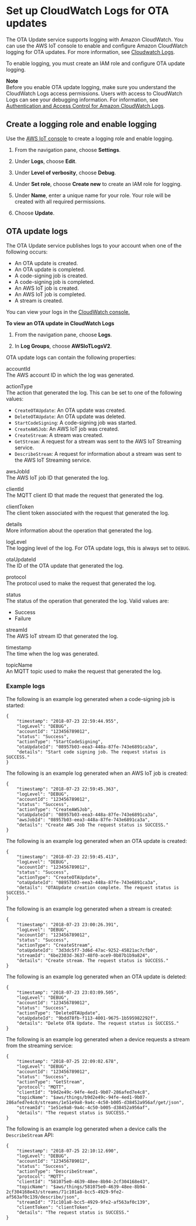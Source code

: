 # Set up CloudWatch Logs for OTA updates<a name="ota-logging"></a>

The OTA Update service supports logging with Amazon CloudWatch\. You can use the AWS IoT console to enable and configure Amazon CloudWatch logging for OTA updates\. For more information, see [Cloudwatch Logs](https://docs.aws.amazon.com/AmazonCloudWatch/latest/logs/WhatIsCloudWatchLogs.html)\.

To enable logging, you must create an IAM role and configure OTA update logging\.

**Note**  
Before you enable OTA update logging, make sure you understand the CloudWatch Logs access permissions\. Users with access to CloudWatch Logs can see your debugging information\. For information, see [Authentication and Access Control for Amazon CloudWatch Logs](https://docs.aws.amazon.com/AmazonCloudWatch/latest/logs/auth-and-access-control-cwl.html)\.

## Create a logging role and enable logging<a name="create-ota-logging-role"></a>

Use the [AWS IoT console](https://console.aws.amazon.com/console/home) to create a logging role and enable logging\.

1. From the navigation pane, choose **Settings**\.

1. Under **Logs**, choose **Edit**\.

1. Under **Level of verbosity**, choose **Debug**\.

1. Under **Set role**, choose **Create new** to create an IAM role for logging\.

1. Under **Name**, enter a unique name for your role\. Your role will be created with all required permissions\.

1. Choose **Update**\.

## OTA update logs<a name="ota-logs"></a>

The OTA Update service publishes logs to your account when one of the following occurs:
+ An OTA update is created\.
+ An OTA update is completed\.
+ A code\-signing job is created\.
+ A code\-signing job is completed\.
+ An AWS IoT job is created\.
+ An AWS IoT job is completed\.
+ A stream is created\.

You can view your logs in the [CloudWatch console\.](https://console.aws.amazon.com/cloudwatch/home)

**To view an OTA update in CloudWatch Logs**

1. From the navigation pane, choose **Logs**\.

1. In **Log Groups**, choose **AWSIoTLogsV2**\.

OTA update logs can contain the following properties:

accountId  
The AWS account ID in which the log was generated\.

actionType  
The action that generated the log\. This can be set to one of the following values:  
+ `CreateOTAUpdate`: An OTA update was created\.
+ `DeleteOTAUpdate`: An OTA update was deleted\.
+ `StartCodeSigning`: A code\-signing job was started\.
+ `CreateAWSJob`: An AWS IoT job was created\.
+ `CreateStream`: A stream was created\.
+ `GetStream`: A request for a stream was sent to the AWS IoT Streaming service\.
+ `DescribeStream`: A request for information about a stream was sent to the AWS IoT Streaming service\.

awsJobId  
The AWS IoT job ID that generated the log\.

clientId  
The MQTT client ID that made the request that generated the log\.

clientToken  
The client token associated with the request that generated the log\.

details  
More information about the operation that generated the log\.

logLevel  
The logging level of the log\. For OTA update logs, this is always set to `DEBUG`\.

otaUpdateId  
The ID of the OTA update that generated the log\.

protocol  
The protocol used to make the request that generated the log\.

status  
The status of the operation that generated the log\. Valid values are:  
+ Success
+ Failure

streamId  
The AWS IoT stream ID that generated the log\.

timestamp  
The time when the log was generated\.

topicName  
An MQTT topic used to make the request that generated the log\.

### Example logs<a name="ota-example-logs"></a>

The following is an example log generated when a code\-signing job is started:

```
{ 
    "timestamp": "2018-07-23 22:59:44.955", 
    "logLevel": "DEBUG", 
    "accountId": "123456789012", 
    "status": "Success", 
    "actionType": "StartCodeSigning", 
    "otaUpdateId": "08957b03-eea3-448a-87fe-743e6891ca3a", 
    "details": "Start code signing job. The request status is SUCCESS." 
}
```

The following is an example log generated when an AWS IoT job is created:

```
{ 
    "timestamp": "2018-07-23 22:59:45.363", 
    "logLevel": "DEBUG", 
    "accountId": "123456789012", 
    "status": "Success", 
    "actionType": "CreateAWSJob", 
    "otaUpdateId": "08957b03-eea3-448a-87fe-743e6891ca3a", 
    "awsJobId": "08957b03-eea3-448a-87fe-743e6891ca3a", 
    "details": "Create AWS Job The request status is SUCCESS." 
}
```

The following is an example log generated when an OTA update is created:

```
{ 
    "timestamp": "2018-07-23 22:59:45.413", 
    "logLevel": "DEBUG", 
    "accountId": "123456789012", 
    "status": "Success", 
    "actionType": "CreateOTAUpdate", 
    "otaUpdateId": "08957b03-eea3-448a-87fe-743e6891ca3a", 
    "details": "OTAUpdate creation complete. The request status is SUCCESS." 
}
```

The following is an example log generated when a stream is created:

```
{ 
    "timestamp": "2018-07-23 23:00:26.391", 
    "logLevel": "DEBUG", 
    "accountId": "123456789012", 
    "status": "Success", 
    "actionType": "CreateStream", 
    "otaUpdateId": "3d3dc5f7-3d6d-47ac-9252-45821ac7cfb0", 
    "streamId": "6be2303d-3637-48f0-ace9-0b87b1b9a824", 
    "details": "Create stream. The request status is SUCCESS." 
}
```

The following is an example log generated when an OTA update is deleted:

```
{ 
    "timestamp": "2018-07-23 23:03:09.505", 
    "logLevel": "DEBUG", 
    "accountId": "123456789012", 
    "status": "Success", 
    "actionType": "DeleteOTAUpdate", 
    "otaUpdateId": "9bdd78fb-f113-4001-9675-1b595982292f", 
    "details": "Delete OTA Update. The request status is SUCCESS." 
}
```

The following is an example log generated when a device requests a stream from the streaming service:

```
{ 
    "timestamp": "2018-07-25 22:09:02.678", 
    "logLevel": "DEBUG", 
    "accountId": "123456789012", 
    "status": "Success", 
    "actionType": "GetStream", 
    "protocol": "MQTT", 
    "clientId": "b9d2e49c-94fe-4ed1-9b07-286afed7e4c8", 
    "topicName": "$aws/things/b9d2e49c-94fe-4ed1-9b07-286afed7e4c8/streams/1e51e9a8-9a4c-4c50-b005-d38452a956af/get/json", 
    "streamId": "1e51e9a8-9a4c-4c50-b005-d38452a956af", 
    "details": "The request status is SUCCESS." 
}
```

The following is an example log generated when a device calls the `DescribeStream` API:

```
{ 
    "timestamp": "2018-07-25 22:10:12.690", 
    "logLevel": "DEBUG", 
    "accountId": "123456789012", 
    "status": "Success", 
    "actionType": "DescribeStream", 
    "protocol": "MQTT", 
    "clientId": "581075e0-4639-48ee-8b94-2cf304168e43", 
    "topicName": "$aws/things/581075e0-4639-48ee-8b94-2cf304168e43/streams/71c101a8-bcc5-4929-9fe2-af563af0c139/describe/json", 
    "streamId": "71c101a8-bcc5-4929-9fe2-af563af0c139", 
    "clientToken": "clientToken", 
    "details": "The request status is SUCCESS." 
}
```